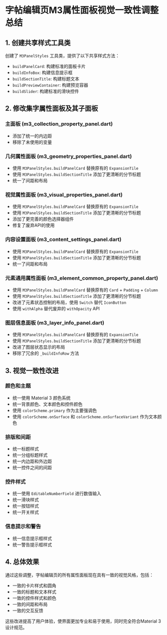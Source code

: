 # 字帖编辑页M3属性面板视觉一致性调整总结

## 1. 创建共享样式工具类

创建了 `M3PanelStyles` 工具类，提供了以下共享样式方法：
- `buildPanelCard`: 构建标准的面板卡片
- `buildInfoBox`: 构建信息提示框
- `buildSectionTitle`: 构建标题文本
- `buildPreviewContainer`: 构建预览容器
- `buildSlider`: 构建标准的滑块控件

## 2. 修改集字属性面板及其子面板

### 主面板 (m3_collection_property_panel.dart)
- 添加了统一的内边距
- 移除了未使用的变量

### 几何属性面板 (m3_geometry_properties_panel.dart)
- 使用 `M3PanelStyles.buildPanelCard` 替换原有的 `ExpansionTile`
- 使用 `M3PanelStyles.buildSectionTitle` 添加了更清晰的分节标题
- 统一了间距和布局

### 视觉属性面板 (m3_visual_properties_panel.dart)
- 使用 `M3PanelStyles.buildPanelCard` 替换原有的 `ExpansionTile`
- 使用 `M3PanelStyles.buildSectionTitle` 添加了更清晰的分节标题
- 添加了更完善的颜色选择器组件
- 修复了废弃API的使用

### 内容设置面板 (m3_content_settings_panel.dart)
- 使用 `M3PanelStyles.buildPanelCard` 替换原有的 `ExpansionTile`
- 使用 `M3PanelStyles.buildSectionTitle` 添加了更清晰的分节标题
- 统一了间距和布局

### 元素通用属性面板 (m3_element_common_property_panel.dart)
- 使用 `M3PanelStyles.buildPanelCard` 替换原有的 `Card` + `Padding` + `Column`
- 使用 `M3PanelStyles.buildSectionTitle` 添加了更清晰的分节标题
- 改进了元素状态控制的布局，使用 `Switch` 替代 `IconButton`
- 使用 `withAlpha` 替代废弃的 `withOpacity` API

### 图层信息面板 (m3_layer_info_panel.dart)
- 使用 `M3PanelStyles.buildPanelCard` 替换原有的 `ExpansionTile`
- 使用 `M3PanelStyles.buildSectionTitle` 添加了更清晰的分节标题
- 改进了图层状态显示的布局
- 移除了冗余的 `_buildInfoRow` 方法

## 3. 视觉一致性改进

### 颜色和主题
- 统一使用 Material 3 颜色系统
- 统一背景颜色、文本颜色和控件颜色
- 使用 `colorScheme.primary` 作为主要强调色
- 使用 `colorScheme.onSurface` 和 `colorScheme.onSurfaceVariant` 作为文本颜色

### 排版和间距
- 统一标题样式
- 统一分组标题样式
- 统一内边距和外边距
- 统一控件之间的间距

### 控件样式
- 统一使用 `EditableNumberField` 进行数值输入
- 统一滑块样式
- 统一按钮样式
- 统一开关样式

### 信息提示和警告
- 统一信息提示框样式
- 统一警告提示框样式

## 4. 总体效果

通过这些调整，字帖编辑页的所有属性面板现在具有一致的视觉风格，包括：
- 一致的卡片样式和圆角
- 一致的标题和文本样式
- 一致的控件样式和颜色
- 一致的间距和布局
- 一致的交互反馈

这些改进提高了用户体验，使界面更加专业和易于使用，同时完全符合Material 3设计规范。
